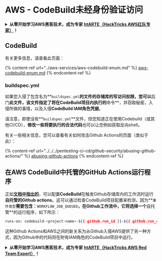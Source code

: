 # AWS - CodeBuild未经身份验证访问

<details>

<summary><strong>从零开始学习AWS黑客技术，成为专家</strong> <a href="https://training.hacktricks.xyz/courses/arte"><strong>htARTE（HackTricks AWS红队专家）</strong></a><strong>！</strong></summary>

支持HackTricks的其他方式：

* 如果您想看到您的**公司在HackTricks中做广告**或**下载PDF格式的HackTricks**，请查看[**订阅计划**](https://github.com/sponsors/carlospolop)!
* 获取[**官方PEASS & HackTricks周边产品**](https://peass.creator-spring.com)
* 探索[**PEASS家族**](https://opensea.io/collection/the-peass-family)，我们的独家[**NFTs**](https://opensea.io/collection/the-peass-family)
* **加入** 💬 [**Discord群组**](https://discord.gg/hRep4RUj7f) 或 [**电报群组**](https://t.me/peass) 或在**Twitter**上关注我们 🐦 [**@hacktricks\_live**](https://twitter.com/hacktricks\_live)**。**
* 通过向[**HackTricks**](https://github.com/carlospolop/hacktricks)和[**HackTricks Cloud**](https://github.com/carlospolop/hacktricks-cloud) github仓库提交PR来分享您的黑客技巧。

</details>

## CodeBuild

有关更多信息，请查看此页面：

{% content-ref url="../aws-services/aws-codebuild-enum.md" %}
[aws-codebuild-enum.md](../aws-services/aws-codebuild-enum.md)
{% endcontent-ref %}

### buildspec.yml

如果您入侵了包含名为**`buildspec.yml`**的文件的存储库的写访问权限，您可以**后门**此文件，该文件指定了将在CodeBuild项目内执行的**命令**，并窃取秘密，入侵所做的事情，以及入侵**CodeBuild IAM角色凭据**。

请注意，即使没有**`buildspec.yml`**文件，但您知道正在使用Codebuild（或其他CI/CD），**修改一些将要执行的合法代码**也可以让您例如获取反向shell。

有关一些相关信息，您可以查看有关如何攻击Github Actions的页面（类似于此）：

{% content-ref url="../../../pentesting-ci-cd/github-security/abusing-github-actions/" %}
[abusing-github-actions](../../../pentesting-ci-cd/github-security/abusing-github-actions/)
{% endcontent-ref %}

## 在AWS CodeBuild中托管的GitHub Actions运行程序 <a href="#action-runner" id="action-runner"></a>

正如[**文档中指出的**](https://docs.aws.amazon.com/codebuild/latest/userguide/action-runner.html)，可以配置**CodeBuild**在触发Github存储库内的工作流时运行**自托管的Github actions**。这可以通过检查CodeBuild项目配置来检测，因为**`事件类型`**需要包含：**`WORKFLOW_JOB_QUEUED`**，在Github工作流中，它将选择一个**自托管**的运行程序，如下所示：
```bash
runs-on: codebuild-<project-name>-${{ github.run_id }}-${{ github.run_attempt }}
```
这种Github Actions和AWS之间的新关系为从Github入侵AWS提供了另一种方式，因为Github中的代码将在附有IAM角色的CodeBuild项目中运行。

<details>

<summary><strong>从零开始学习AWS黑客技术，成为专家</strong> <a href="https://training.hacktricks.xyz/courses/arte"><strong>htARTE（HackTricks AWS Red Team Expert）</strong></a><strong>！</strong></summary>

支持HackTricks的其他方式：

* 如果您想看到您的**公司在HackTricks中做广告**或**下载PDF格式的HackTricks**，请查看[**订阅计划**](https://github.com/sponsors/carlospolop)!
* 获取[**官方PEASS & HackTricks周边产品**](https://peass.creator-spring.com)
* 探索[**PEASS家族**](https://opensea.io/collection/the-peass-family)，我们的独家[**NFTs**](https://opensea.io/collection/the-peass-family)
* **加入** 💬 [**Discord群**](https://discord.gg/hRep4RUj7f) 或 [**电报群**](https://t.me/peass) 或 **关注**我们的**Twitter** 🐦 [**@hacktricks\_live**](https://twitter.com/hacktricks\_live)**。**
* 通过向[**HackTricks**](https://github.com/carlospolop/hacktricks)和[**HackTricks Cloud**](https://github.com/carlospolop/hacktricks-cloud) github仓库提交PR来分享您的黑客技巧。

</details>
